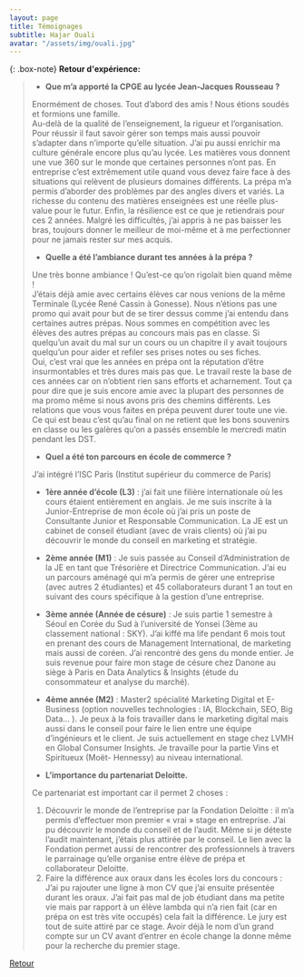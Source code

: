 ```yaml
---
layout: page
title: Témoignages
subtitle: Hajar Ouali
avatar: "/assets/img/ouali.jpg"
---
```

{: .box-note}
**Retour d'expérience:** 

>- **Que m’a apporté la CPGE au lycée Jean-Jacques Rousseau ?**
>
>Enormément de choses. Tout d’abord des amis ! Nous étions soudés et formions une famille.   
>Au-delà de la qualité de l’enseignement, la rigueur et l’organisation. Pour réussir il faut savoir gérer son temps mais aussi pouvoir s’adapter dans n’importe qu’elle situation. J’ai pu aussi enrichir ma culture générale encore plus qu’au lycée. Les matières vous donnent une vue 360 sur le monde que certaines personnes n’ont pas. En entreprise c’est extrêmement utile quand vous devez faire face à des situations qui relèvent de plusieurs domaines différents. La prépa m’a permis d’aborder des problèmes par des angles divers et variés. La richesse du contenu des matières enseignées est une réelle plus-value pour le futur. Enfin, la résilience est ce que je retiendrais pour ces 2 années. Malgré les difficultés, j’ai appris à ne pas baisser les bras, toujours donner le meilleur de moi-même et à me perfectionner pour ne jamais rester sur mes acquis.
>
>- **Quelle a été l’ambiance durant tes années à la prépa ?**
>
> Une très bonne ambiance ! Qu’est-ce qu’on rigolait bien quand même !   
>J’étais déjà amie avec certains élèves car nous venions de la même Terminale (Lycée René Cassin à Gonesse). Nous n’étions pas une promo qui avait pour but de se tirer dessus comme j’ai entendu dans certaines autres prépas. Nous sommes en compétition avec les élèves des autres prépas au concours mais pas en classe. Si quelqu’un avait du mal sur un cours ou un chapitre il y avait toujours quelqu’un pour aider et refiler ses prises notes ou ses fiches.   
>Oui, c’est vrai que les années en prépa ont la réputation d’être insurmontables et très dures mais pas que. Le travail reste la base de ces années car on n’obtient rien sans efforts et acharnement. Tout ça pour dire que je suis encore amie avec la plupart des personnes de ma promo même si nous avons pris des chemins différents. Les relations que vous vous faites en prépa peuvent durer toute une vie. Ce qui est beau c’est qu’au final on ne retient que les bons souvenirs en classe ou les galères qu’on a passés ensemble le mercredi matin pendant les DST.
>
>- **Quel a été ton parcours en école de commerce ?**
>
>J’ai intégré l’ISC Paris (Institut supérieur du commerce de Paris)
>   - **1ère année d’école (L3)** : j’ai fait une filière internationale où les cours étaient entièrement en anglais. Je me suis inscrite à la Junior-Entreprise de mon école où j’ai pris un poste de Consultante Junior et Responsable Communication. La JE est un cabinet de conseil étudiant (avec de vrais clients) où j’ai pu découvrir le monde du conseil en marketing et stratégie.
>   - **2ème année (M1)** : Je suis passée au Conseil d’Administration de la JE en tant que Trésorière et Directrice Communication. J’ai eu un parcours aménagé qui m’a permis de gérer une entreprise (avec autres 2 étudiantes) et 45 collaborateurs durant 1 an tout en suivant des cours spécifique à la gestion d’une entreprise.
>   - **3ème année (Année de césure)** : Je suis partie 1 semestre à Séoul en Corée du Sud à l’université de Yonsei (3ème au classement national : SKY). J’ai kiffé ma life pendant 6 mois tout en prenant des cours de Management International, de marketing mais aussi de coréen. J’ai rencontré des gens du monde entier. Je suis revenue pour faire mon stage de césure chez Danone au siège à Paris en Data Analytics & Insights (étude du consommateur et analyse du marché).
>   - **4ème année (M2)** : Master2 spécialité Marketing Digital et E-Business (option nouvelles technologies : IA, Blockchain, SEO, Big Data… ). Je peux à la fois travailler dans le marketing digital mais aussi dans le conseil pour faire le lien entre une équipe d’ingénieurs et le client. Je suis actuellement en stage chez LVMH en Global Consumer Insights. Je travaille pour la partie Vins et Spiritueux (Moët- Hennessy) au niveau international.
>
>- **L’importance du partenariat Deloitte.**
>
>Ce partenariat est important car il permet 2 choses :
>   1. Découvrir le monde de l’entreprise par la Fondation Deloitte : il m’a permis d’effectuer mon premier « vrai » stage en entreprise. J’ai pu découvrir le monde du conseil et de l’audit. Même si je déteste l’audit maintenant, j’étais plus attirée par le conseil. Le lien avec la Fondation permet aussi de rencontrer des professionnels à travers le parrainage qu’elle organise entre élève de prépa et collaborateur Deloitte.
>   2. Faire la différence aux oraux dans les écoles lors du concours : J’ai pu rajouter une ligne à mon CV que j’ai ensuite présentée durant les oraux. J’ai fait pas mal de job étudiant dans ma petite vie mais par rapport à un élève lambda qui n’a rien fait (car en prépa on est très vite occupés) cela fait la différence. Le jury est tout de suite attiré par ce stage. Avoir déjà le nom d’un grand compte sur un CV avant d’entrer en école change la donne même pour la recherche du premier stage.

[Retour](/temoignages)
